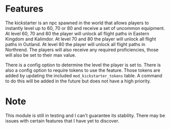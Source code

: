 # Features
The kickstarter is an npc spawned in the world that allows players to instantly level up to 60, 70 or 80 and receive a set of uncommon equipment. At level 60, 70 and 80 the player will unlock all flight paths in Eastern Kingdom and Kalimdor. At level 70 and 80 the player will unlock all flight paths in Outland. At level 80 the player will unlock all flight paths in Northrend. The players will also receive any required proficiencies, those will also be set to their max value.

There is a config option to determine the level the player is set to.
There is also a config option to require tokens to use the feature. Those tokens are added by updating the included `mod_kickstarter_tokens` table. A command to do this will be added in the future but does not have a high priority.

# Note
This module is still in testing and I can't guarantee its stability. There may be issues with certain features that I have yet to discover.
